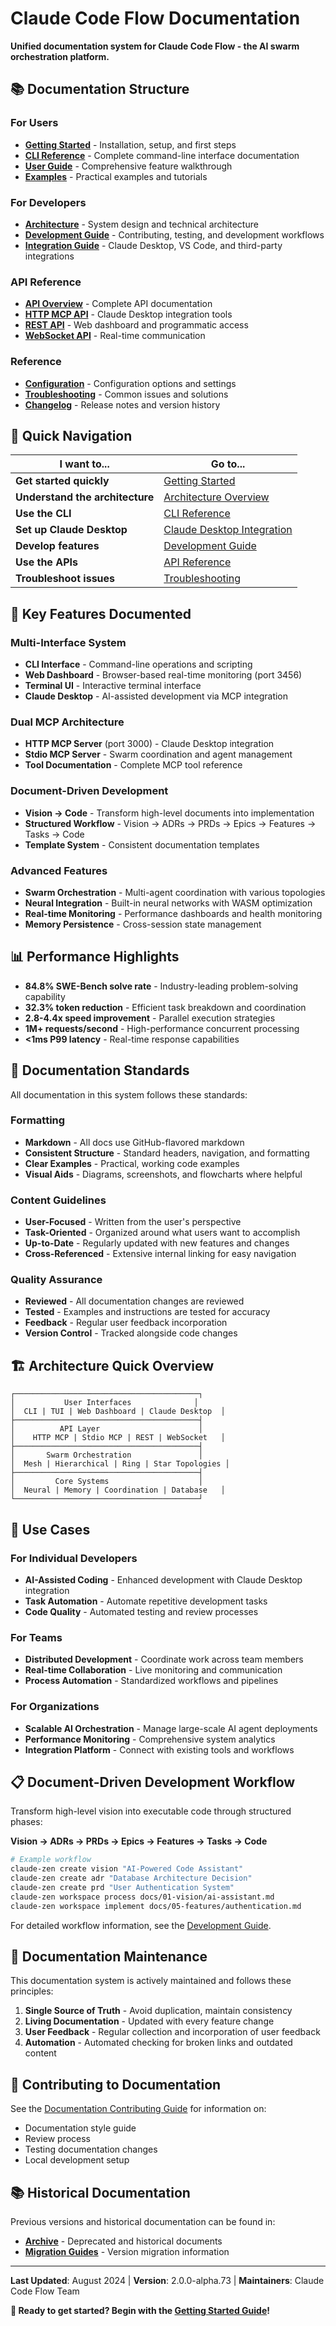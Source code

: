 # Claude Code Flow Documentation

**Unified documentation system for Claude Code Flow - the AI swarm orchestration platform.**

## 📚 **Documentation Structure**

### **For Users**
- **[Getting Started](getting-started.md)** - Installation, setup, and first steps
- **[CLI Reference](cli-reference.md)** - Complete command-line interface documentation
- **[User Guide](user-guide.md)** - Comprehensive feature walkthrough
- **[Examples](examples/README.md)** - Practical examples and tutorials

### **For Developers**
- **[Architecture](architecture/README.md)** - System design and technical architecture
- **[Development Guide](development/README.md)** - Contributing, testing, and development workflows
- **[Integration Guide](integration/README.md)** - Claude Desktop, VS Code, and third-party integrations

### **API Reference**
- **[API Overview](api/README.md)** - Complete API documentation
- **[HTTP MCP API](api/http-mcp.md)** - Claude Desktop integration tools
- **[REST API](api/rest-api.md)** - Web dashboard and programmatic access
- **[WebSocket API](api/websocket-api.md)** - Real-time communication

### **Reference**
- **[Configuration](configuration.md)** - Configuration options and settings
- **[Troubleshooting](troubleshooting.md)** - Common issues and solutions
- **[Changelog](../CHANGELOG.md)** - Release notes and version history

## 🚀 **Quick Navigation**

| I want to... | Go to... |
|---------------|----------|
| **Get started quickly** | [Getting Started](getting-started.md) |
| **Understand the architecture** | [Architecture Overview](architecture/README.md) |
| **Use the CLI** | [CLI Reference](cli-reference.md) |
| **Set up Claude Desktop** | [Claude Desktop Integration](integration/claude-desktop.md) |
| **Develop features** | [Development Guide](development/README.md) |
| **Use the APIs** | [API Reference](api/README.md) |
| **Troubleshoot issues** | [Troubleshooting](troubleshooting.md) |

## 🎯 **Key Features Documented**

### **Multi-Interface System**
- **CLI Interface** - Command-line operations and scripting
- **Web Dashboard** - Browser-based real-time monitoring (port 3456)
- **Terminal UI** - Interactive terminal interface
- **Claude Desktop** - AI-assisted development via MCP integration

### **Dual MCP Architecture**
- **HTTP MCP Server** (port 3000) - Claude Desktop integration
- **Stdio MCP Server** - Swarm coordination and agent management
- **Tool Documentation** - Complete MCP tool reference

### **Document-Driven Development**
- **Vision → Code** - Transform high-level documents into implementation
- **Structured Workflow** - Vision → ADRs → PRDs → Epics → Features → Tasks → Code
- **Template System** - Consistent documentation templates

### **Advanced Features**
- **Swarm Orchestration** - Multi-agent coordination with various topologies
- **Neural Integration** - Built-in neural networks with WASM optimization
- **Real-time Monitoring** - Performance dashboards and health monitoring
- **Memory Persistence** - Cross-session state management

## 📊 **Performance Highlights**

- **84.8% SWE-Bench solve rate** - Industry-leading problem-solving capability
- **32.3% token reduction** - Efficient task breakdown and coordination
- **2.8-4.4x speed improvement** - Parallel execution strategies
- **1M+ requests/second** - High-performance concurrent processing
- **<1ms P99 latency** - Real-time response capabilities

## 📖 **Documentation Standards**

All documentation in this system follows these standards:

### **Formatting**
- **Markdown** - All docs use GitHub-flavored markdown
- **Consistent Structure** - Standard headers, navigation, and formatting
- **Clear Examples** - Practical, working code examples
- **Visual Aids** - Diagrams, screenshots, and flowcharts where helpful

### **Content Guidelines**
- **User-Focused** - Written from the user's perspective
- **Task-Oriented** - Organized around what users want to accomplish
- **Up-to-Date** - Regularly updated with new features and changes
- **Cross-Referenced** - Extensive internal linking for easy navigation

### **Quality Assurance**
- **Reviewed** - All documentation changes are reviewed
- **Tested** - Examples and instructions are tested for accuracy
- **Feedback** - Regular user feedback incorporation
- **Version Control** - Tracked alongside code changes

## 🏗️ **Architecture Quick Overview**

```
┌─────────────────────────────────────────┐
│           User Interfaces              │
│  CLI | TUI | Web Dashboard | Claude Desktop  │
├─────────────────────────────────────────┤
│          API Layer                      │
│    HTTP MCP | Stdio MCP | REST | WebSocket   │
├─────────────────────────────────────────┤
│       Swarm Orchestration               │
│  Mesh | Hierarchical | Ring | Star Topologies │
├─────────────────────────────────────────┤
│         Core Systems                    │
│  Neural | Memory | Coordination | Database   │
└─────────────────────────────────────────┘
```

## 🎯 **Use Cases**

### **For Individual Developers**
- **AI-Assisted Coding** - Enhanced development with Claude Desktop integration
- **Task Automation** - Automate repetitive development tasks
- **Code Quality** - Automated testing and review processes

### **For Teams**
- **Distributed Development** - Coordinate work across team members
- **Real-time Collaboration** - Live monitoring and communication
- **Process Automation** - Standardized workflows and pipelines

### **For Organizations**
- **Scalable AI Orchestration** - Manage large-scale AI agent deployments
- **Performance Monitoring** - Comprehensive system analytics
- **Integration Platform** - Connect with existing tools and workflows

## 📋 **Document-Driven Development Workflow**

Transform high-level vision into executable code through structured phases:

**Vision → ADRs → PRDs → Epics → Features → Tasks → Code**

```bash
# Example workflow
claude-zen create vision "AI-Powered Code Assistant"
claude-zen create adr "Database Architecture Decision"
claude-zen create prd "User Authentication System"
claude-zen workspace process docs/01-vision/ai-assistant.md
claude-zen workspace implement docs/05-features/authentication.md
```

For detailed workflow information, see the [Development Guide](development/README.md).

## 🔄 **Documentation Maintenance**

This documentation system is actively maintained and follows these principles:

1. **Single Source of Truth** - Avoid duplication, maintain consistency
2. **Living Documentation** - Updated with every feature change
3. **User Feedback** - Regular collection and incorporation of user feedback
4. **Automation** - Automated checking for broken links and outdated content

## 🤝 **Contributing to Documentation**

See the [Documentation Contributing Guide](development/contributing-docs.md) for information on:
- Documentation style guide
- Review process
- Testing documentation changes
- Local development setup

## 📚 **Historical Documentation**

Previous versions and historical documentation can be found in:
- **[Archive](archive/README.md)** - Deprecated and historical documents
- **[Migration Guides](archive/migrations/)** - Version migration information

---

**Last Updated**: August 2024 | **Version**: 2.0.0-alpha.73 | **Maintainers**: Claude Code Flow Team

**🚀 Ready to get started? Begin with the [Getting Started Guide](getting-started.md)!**